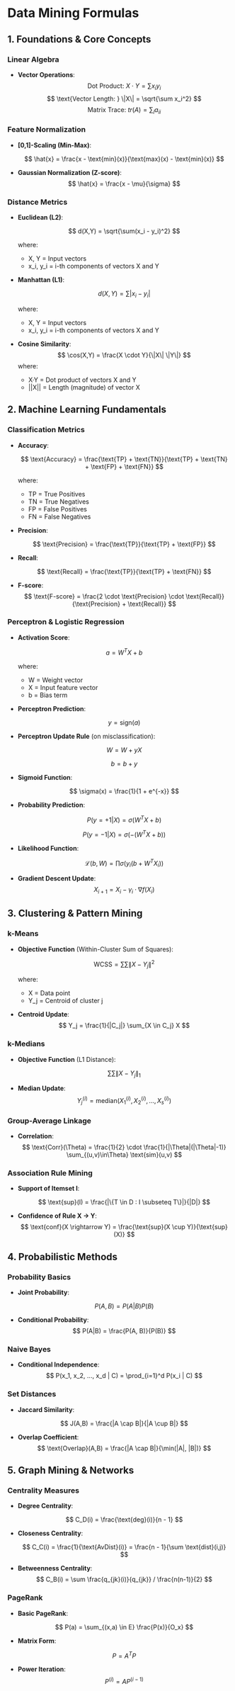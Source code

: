 # Data Mining Formulas

## 1. Foundations & Core Concepts

### Linear Algebra

- **Vector Operations**:
  $$
  \text{Dot Product: } X \cdot Y = \sum x_i y_i
  $$
  $$
  \text{Vector Length: } \|X\| = \sqrt{\sum x_i^2}
  $$
  $$
  \text{Matrix Trace: } tr(A) = \sum_{i} a_{ii}
  $$

### Feature Normalization

- **[0,1]-Scaling (Min-Max)**:

  $$
  \hat{x} = \frac{x - \text{min}(x)}{\text{max}(x) - \text{min}(x)}
  $$

- **Gaussian Normalization (Z-score)**:
  $$
  \hat{x} = \frac{x - \mu}{\sigma}
  $$

### Distance Metrics

- **Euclidean (L2)**:

  $$
  d(X,Y) = \sqrt{\sum(x_i - y_i)^2}
  $$

  where:

  - X, Y = Input vectors
  - x_i, y_i = i-th components of vectors X and Y

- **Manhattan (L1)**:

  $$
  d(X,Y) = \sum|x_i - y_i|
  $$

  where:

  - X, Y = Input vectors
  - x_i, y_i = i-th components of vectors X and Y

- **Cosine Similarity**:
  $$
  \cos(X,Y) = \frac{X \cdot Y}{\|X\| \|Y\|}
  $$
  where:
  - X·Y = Dot product of vectors X and Y
  - ||X|| = Length (magnitude) of vector X

## 2. Machine Learning Fundamentals

### Classification Metrics

- **Accuracy**:

  $$
  \text{Accuracy} = \frac{\text{TP} + \text{TN}}{\text{TP} + \text{TN} + \text{FP} + \text{FN}}
  $$

  where:

  - TP = True Positives
  - TN = True Negatives
  - FP = False Positives
  - FN = False Negatives

- **Precision**:

  $$
  \text{Precision} = \frac{\text{TP}}{\text{TP} + \text{FP}}
  $$

- **Recall**:

  $$
  \text{Recall} = \frac{\text{TP}}{\text{TP} + \text{FN}}
  $$

- **F-score**:
  $$
  \text{F-score} = \frac{2 \cdot \text{Precision} \cdot \text{Recall}}{\text{Precision} + \text{Recall}}
  $$

### Perceptron & Logistic Regression

- **Activation Score**:

  $$
  a = W^T X + b
  $$

  where:

  - W = Weight vector
  - X = Input feature vector
  - b = Bias term

- **Perceptron Prediction**:

  $$
  y = \text{sign}(a)
  $$

- **Perceptron Update Rule** (on misclassification):

  $$
  W = W + yX
  $$

  $$
  b = b + y
  $$

- **Sigmoid Function**:

  $$
  \sigma(x) = \frac{1}{1 + e^{-x}}
  $$

- **Probability Prediction**:

  $$
  P(y = +1 | X) = \sigma(W^T X + b)
  $$

  $$
  P(y = -1 | X) = \sigma(-(W^T X + b))
  $$

- **Likelihood Function**:

  $$
  \mathcal{L}(b, W) = \prod \sigma(y_i(b + W^T X_i))
  $$

- **Gradient Descent Update**:
  $$
  X_{i+1} = X_i - \gamma_i \cdot \nabla f(X_i)
  $$

## 3. Clustering & Pattern Mining

### k-Means

- **Objective Function** (Within-Cluster Sum of Squares):

  $$
  \text{WCSS} = \sum\sum \|X - Y_j\|^2
  $$

  where:

  - X = Data point
  - Y_j = Centroid of cluster j

- **Centroid Update**:
  $$
  Y_j = \frac{1}{|C_j|} \sum_{X \in C_j} X
  $$

### k-Medians

- **Objective Function** (L1 Distance):

  $$
  \sum\sum \|X - Y_j\|_1
  $$

- **Median Update**:
  $$
  Y_j^{(i)} = \text{median}(X_1^{(i)}, X_2^{(i)}, ..., X_s^{(i)})
  $$

### Group-Average Linkage

- **Correlation**:
  $$
  \text{Corr}(\Theta) = \frac{1}{2} \cdot \frac{1}{|\Theta|(|\Theta|-1)} \sum_{(u,v)\in\Theta} \text{sim}(u,v)
  $$

### Association Rule Mining

- **Support of Itemset I**:

  $$
  \text{sup}(I) = \frac{|\{T \in D : I \subseteq T\}|}{|D|}
  $$

- **Confidence of Rule X → Y**:
  $$
  \text{conf}(X \rightarrow Y) = \frac{\text{sup}(X \cup Y)}{\text{sup}(X)}
  $$

## 4. Probabilistic Methods

### Probability Basics

- **Joint Probability**:

  $$
  P(A, B) = P(A|B)P(B)
  $$

- **Conditional Probability**:
  $$
  P(A|B) = \frac{P(A, B)}{P(B)}
  $$

### Naive Bayes

- **Conditional Independence**:
  $$
  P(x_1, x_2, ..., x_d | C) = \prod_{i=1}^d P(x_i | C)
  $$

### Set Distances

- **Jaccard Similarity**:

  $$
  J(A,B) = \frac{|A \cap B|}{|A \cup B|}
  $$

- **Overlap Coefficient**:
  $$
  \text{Overlap}(A,B) = \frac{|A \cap B|}{\min(|A|, |B|)}
  $$

## 5. Graph Mining & Networks

### Centrality Measures

- **Degree Centrality**:

  $$
  C_D(i) = \frac{\text{deg}(i)}{n - 1}
  $$

- **Closeness Centrality**:

  $$
  C_C(i) = \frac{1}{\text{AvDist}(i)} = \frac{n - 1}{\sum \text{dist}(i,j)}
  $$

- **Betweenness Centrality**:
  $$
  C_B(i) = \sum \frac{q_{jk}(i)}{q_{jk}} / \frac{n(n-1)}{2}
  $$

### PageRank

- **Basic PageRank**:

  $$
  P(a) = \sum_{(x,a) \in E} \frac{P(x)}{O_x}
  $$

- **Matrix Form**:

  $$
  P = A^T P
  $$

- **Power Iteration**:
  $$
  P^{(i)} = A P^{(i-1)}
  $$
